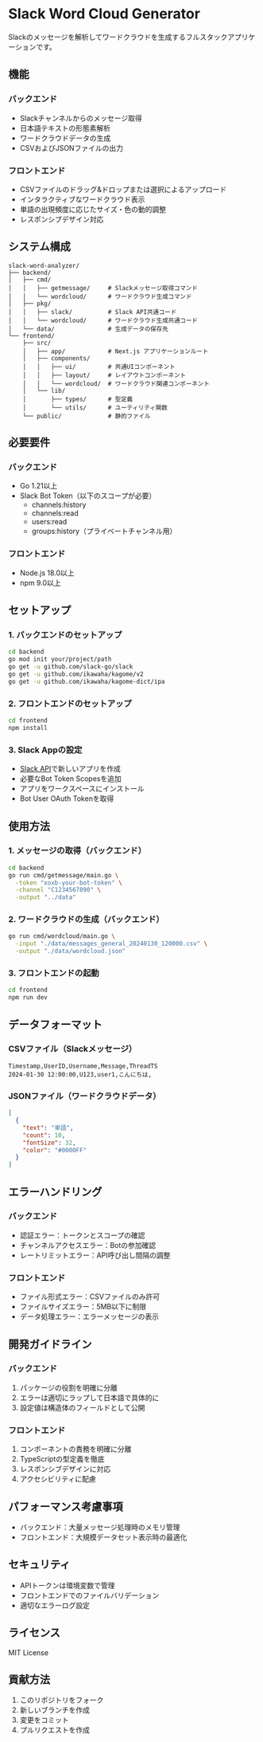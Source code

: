 # Slack Word Cloud Generator

Slackのメッセージを解析してワードクラウドを生成するフルスタックアプリケーションです。

## 機能

### バックエンド
- Slackチャンネルからのメッセージ取得
- 日本語テキストの形態素解析
- ワードクラウドデータの生成
- CSVおよびJSONファイルの出力

### フロントエンド
- CSVファイルのドラッグ&ドロップまたは選択によるアップロード
- インタラクティブなワードクラウド表示
- 単語の出現頻度に応じたサイズ・色の動的調整
- レスポンシブデザイン対応

## システム構成

```
slack-word-analyzer/
├── backend/
│   ├── cmd/
│   │   ├── getmessage/     # Slackメッセージ取得コマンド
│   │   └── wordcloud/      # ワードクラウド生成コマンド
│   ├── pkg/
│   │   ├── slack/          # Slack API共通コード
│   │   └── wordcloud/      # ワードクラウド生成共通コード
│   └── data/               # 生成データの保存先
└── frontend/
    ├── src/
    │   ├── app/            # Next.js アプリケーションルート
    │   ├── components/
    │   │   ├── ui/         # 共通UIコンポーネント
    │   │   ├── layout/     # レイアウトコンポーネント
    │   │   └── wordcloud/  # ワードクラウド関連コンポーネント
    │   └── lib/
    │       ├── types/      # 型定義
    │       └── utils/      # ユーティリティ関数
    └── public/             # 静的ファイル
```

## 必要要件

### バックエンド
- Go 1.21以上
- Slack Bot Token（以下のスコープが必要）
  - channels:history
  - channels:read
  - users:read
  - groups:history（プライベートチャンネル用）

### フロントエンド
- Node.js 18.0以上
- npm 9.0以上

## セットアップ

### 1. バックエンドのセットアップ

```bash
cd backend
go mod init your/project/path
go get -u github.com/slack-go/slack
go get -u github.com/ikawaha/kagome/v2
go get -u github.com/ikawaha/kagome-dict/ipa
```

### 2. フロントエンドのセットアップ

```bash
cd frontend
npm install
```

### 3. Slack Appの設定
- [Slack API](https://api.slack.com/apps)で新しいアプリを作成
- 必要なBot Token Scopesを追加
- アプリをワークスペースにインストール
- Bot User OAuth Tokenを取得

## 使用方法

### 1. メッセージの取得（バックエンド）

```bash
cd backend
go run cmd/getmessage/main.go \
  -token "xoxb-your-bot-token" \
  -channel "C1234567890" \
  -output "../data"
```

### 2. ワードクラウドの生成（バックエンド）

```bash
go run cmd/wordcloud/main.go \
  -input "./data/messages_general_20240130_120000.csv" \
  -output "./data/wordcloud.json"
```

### 3. フロントエンドの起動

```bash
cd frontend
npm run dev
```

## データフォーマット

### CSVファイル（Slackメッセージ）
```csv
Timestamp,UserID,Username,Message,ThreadTS
2024-01-30 12:00:00,U123,user1,こんにちは,
```

### JSONファイル（ワードクラウドデータ）
```json
[
  {
    "text": "単語",
    "count": 10,
    "fontSize": 32,
    "color": "#0000FF"
  }
]
```

## エラーハンドリング

### バックエンド
- 認証エラー：トークンとスコープの確認
- チャンネルアクセスエラー：Botの参加確認
- レートリミットエラー：API呼び出し間隔の調整

### フロントエンド
- ファイル形式エラー：CSVファイルのみ許可
- ファイルサイズエラー：5MB以下に制限
- データ処理エラー：エラーメッセージの表示

## 開発ガイドライン

### バックエンド
1. パッケージの役割を明確に分離
2. エラーは適切にラップして日本語で具体的に
3. 設定値は構造体のフィールドとして公開

### フロントエンド
1. コンポーネントの責務を明確に分離
2. TypeScriptの型定義を徹底
3. レスポンシブデザインに対応
4. アクセシビリティに配慮

## パフォーマンス考慮事項
- バックエンド：大量メッセージ処理時のメモリ管理
- フロントエンド：大規模データセット表示時の最適化

## セキュリティ
- APIトークンは環境変数で管理
- フロントエンドでのファイルバリデーション
- 適切なエラーログ設定

## ライセンス
MIT License

## 貢献方法
1. このリポジトリをフォーク
2. 新しいブランチを作成
3. 変更をコミット
4. プルリクエストを作成

